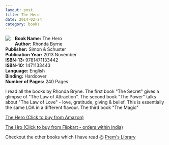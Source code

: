 ```yaml
---
layout: post
title: The Hero
date: 2014-02-24
category: books
---
```


<img style="clear: left; float: left; margin-bottom: 1em; margin-right: 1em;" 
src="{{site.img-url}}/the-hero-rhonda-bryne.jpeg"/>   
  
**Book Name:** The Hero  
**Author:** Rhonda Byrne  
**Publisher:** Simon & Schuster  
**Publication Year:** 2013 November  
**ISBN-13:** 9781471133442  
**ISBN-10:** 1471133443  
**Language:** English   
**Binding:** Hardcover   
**Number of Pages:** 240 Pages   

I read all the books by Rhonda Bryne. The first book "The Secret" gives a glimpse of "The Law of Attraction". The second book "The Power" talks about "The Law of Love" - love, gratitude, giving & belief. This is essentially the same LOA in a different flavour. The third book "The Magic"



[The Hero (Click to buy from Amazon)](http://amzn.to/1dfRrEl)

[The Hro (Click to buy from Flipkart - orders within India)](http://www.flipkart.com/the-secret-hero/p/itmdnk5kdwupep4f?pid=9781471133442&affid=INPremkblo)

Checkout the other books which I have read @ [Prem's Library]({{site.url}}/books/)  


